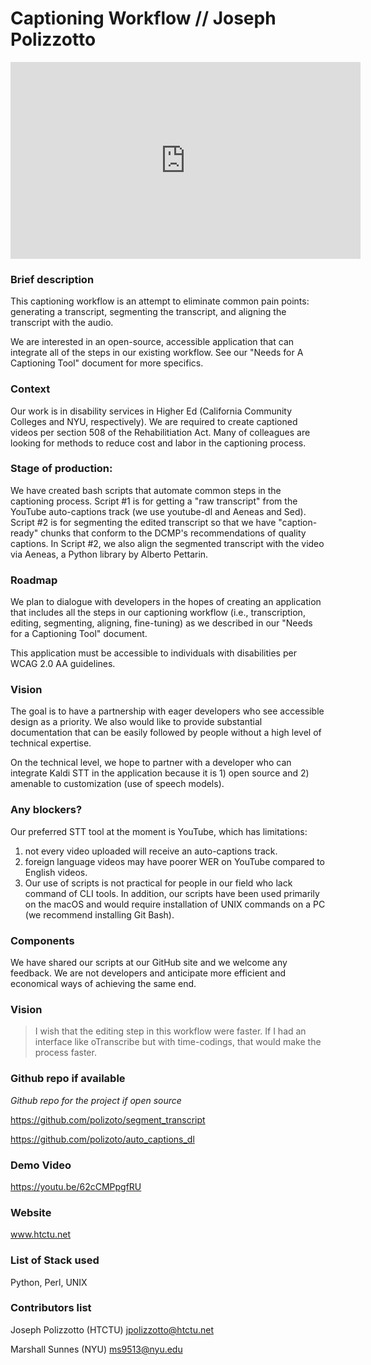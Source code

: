 # Captioning Workflow // Joseph Polizzotto 


<iframe width="560" height="315" src="https://www.youtube.com/embed/62cCMPpgfRU" frameborder="0" allowfullscreen></iframe>


### Brief description 
This captioning workflow is an attempt to eliminate common pain points: generating a transcript, segmenting the transcript, and aligning the transcript with the audio. 

We are interested in an open-source, accessible application that can integrate all of the steps in our existing workflow. See our "Needs for A Captioning Tool" document for more specifics.

### Context
Our work is in disability services in Higher Ed (California Community Colleges and NYU, respectively). We are required to create captioned videos per section 508 of the Rehabilitiation Act. Many of colleagues are looking for methods to reduce cost and labor in the captioning process.

### Stage of production: 
We have created bash scripts that automate common steps in the captioning process. Script #1 is for getting a "raw transcript" from the YouTube auto-captions track (we use youtube-dl and Aeneas and Sed). Script #2 is for segmenting the edited transcript so that we have "caption-ready" chunks that conform to the DCMP's recommendations of quality captions. In Script #2, we also align the segmented transcript with the video via Aeneas, a Python library by Alberto Pettarin.

### Roadmap
We plan to dialogue with developers in the hopes of creating an application that includes all the steps in our captioning workflow (i.e., transcription, editing, segmenting, aligning, fine-tuning) as we described in our "Needs for a Captioning Tool" document. 

This application must be accessible to individuals with disabilities per WCAG 2.0 AA guidelines.

### Vision
The goal is to have a partnership with eager developers who see accessible design as a priority. We also would like to provide substantial documentation that can be easily followed by people without a high level of technical expertise.

On the technical level, we hope to partner with a developer who can integrate Kaldi STT in the application because it is 1) open source and 2) amenable to customization (use of speech models).

### Any blockers? 
Our preferred STT tool at the moment is YouTube, which has limitations: 
1) not every video uploaded will receive an auto-captions track. 
2) foreign language videos may have poorer WER on YouTube compared to English videos. 
3) Our use of scripts is not practical for people in our field who lack command of CLI tools. In addition, our scripts have been used primarily on the macOS and would require installation of UNIX commands on a PC (we recommend installing Git Bash). 

### Components 
We have shared our scripts at our GitHub site and we welcome any feedback. We are not developers and anticipate more efficient and economical ways of achieving the same end.

### Vision 
> I wish that the editing step in this workflow were faster. If I had an interface like oTranscribe but with time-codings, that would make the process faster.

### Github repo if available
*Github repo for the project if open source*

https://github.com/polizoto/segment_transcript

https://github.com/polizoto/auto_captions_dl

### Demo Video 

https://youtu.be/62cCMPpgfRU

### Website 
www.htctu.net

### List of Stack used 
Python, Perl, UNIX

### Contributors list 
Joseph Polizzotto (HTCTU)
jpolizzotto@htctu.net

Marshall Sunnes (NYU)
ms9513@nyu.edu
